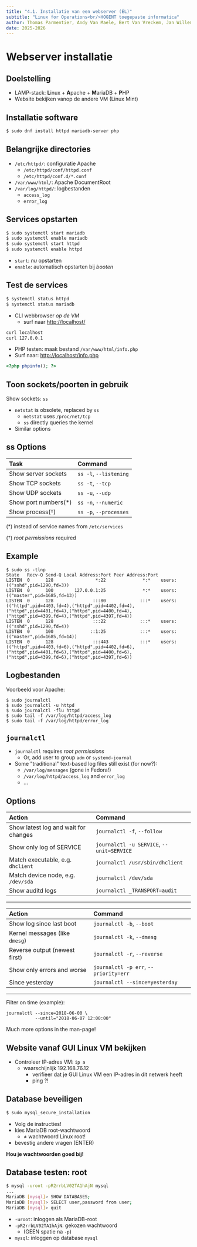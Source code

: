 ```yaml
---
title: "4.1. Installatie van een webserver (EL)"
subtitle: "Linux for Operations<br/>HOGENT toegepaste informatica"
author: Thomas Parmentier, Andy Van Maele, Bert Van Vreckem, Jan Willem
date: 2025-2026
---
```


# Webserver installatie

## Doelstelling

- LAMP-stack: **L**inux + **A**pache + **M**ariaDB + **P**HP
- Website bekijken vanop de andere VM (Linux Mint)

## Installatie software

```bash
$ sudo dnf install httpd mariadb-server php
```

## Belangrijke directories

- `/etc/httpd/`: configuratie Apache
    - `/etc/httpd/conf/httpd.conf`
    - `/etc/httpd/conf.d/*.conf`
- `/var/www/html/`: Apache DocumentRoot
- `/var/log/httpd/`: logbestanden
    - `access_log`
    - `error_log`

## Services opstarten

```bash
$ sudo systemctl start mariadb
$ sudo systemctl enable mariadb
$ sudo systemctl start httpd
$ sudo systemctl enable httpd
```

- `start`: *nu* opstarten
- `enable`: automatisch opstarten bij *booten*

## Test de services

```bash
$ systemctl status httpd
$ systemctl status mariadb
```

- CLI webbrowser *op de VM*
    - surf naar <http://localhost/>
```bash
curl localhost
curl 127.0.0.1
```

- PHP testen: maak bestand
  `/var/www/html/info.php`
- Surf naar: <http://localhost/info.php>

```php
<?php phpinfo(); ?>
```

## Toon sockets/poorten in gebruik

Show sockets: `ss`

- `netstat` is obsolete, replaced by `ss`
    - `netstat` uses `/proc/net/tcp`
    - `ss` directly queries the kernel
- Similar options

## ss Options

| Task                 | Command                |
| :---                 | :---                   |
| Show server sockets  | `ss -l`, `--listening` |
| Show TCP sockets     | `ss -t`, `--tcp`       |
| Show UDP sockets     | `ss -u`, `--udp`       |
| Show port numbers(*) | `ss -n`, `--numeric`   |
| Show process(†)      | `ss -p`, `--processes` |

(*) instead of service names from `/etc/services`

(†) *root permissions* required

## Example

```console
$ sudo ss -tlnp
State   Recv-Q Send-Q Local Address:Port Peer Address:Port
LISTEN  0      128                *:22              *:*    users:(("sshd",pid=1290,fd=3))
LISTEN  0      100        127.0.0.1:25              *:*    users:(("master",pid=1685,fd=13))
LISTEN  0      128               :::80             :::*    users:(("httpd",pid=4403,fd=4),("httpd",pid=4402,fd=4),("httpd",pid=4401,fd=4),("httpd",pid=4400,fd=4),("httpd",pid=4399,fd=4),("httpd",pid=4397,fd=4))
LISTEN  0      128               :::22             :::*    users:(("sshd",pid=1290,fd=4))
LISTEN  0      100              ::1:25             :::*    users:(("master",pid=1685,fd=14))
LISTEN  0      128               :::443            :::*    users:(("httpd",pid=4403,fd=6),("httpd",pid=4402,fd=6),("httpd",pid=4401,fd=6),("httpd",pid=4400,fd=6),("httpd",pid=4399,fd=6),("httpd",pid=4397,fd=6))
```

## Logbestanden

Voorbeeld voor Apache:

```console
$ sudo journalctl
$ sudo journalctl -u httpd
$ sudo journalctl -flu httpd
$ sudo tail -f /var/log/httpd/access_log
$ sudo tail -f /var/log/httpd/error_log
```

## `journalctl`

- `journalctl` requires *root permissions*
    - Or, add user to group `adm` or `systemd-journal`
- Some "traditional" text-based log files still exist (for now?):
    - `/var/log/messages` (gone in Fedora!)
    - `/var/log/httpd/access_log` and `error_log`
    - ...

## Options

| Action                               | Command                                   |
| :---                                 | :---                                      |
| Show latest log and wait for changes | `journalctl -f`, `--follow`               |
| Show only log of SERVICE             | `journalctl -u SERVICE`, `--unit=SERVICE` |
| Match executable, e.g. `dhclient`    | `journalctl /usr/sbin/dhclient`           |
| Match device node, e.g. `/dev/sda`   | `journalctl /dev/sda`                     |
| Show auditd logs                     | `journalctl _TRANSPORT=audit`             |

---

| Action                         | Command                               |
| :---                           | :---                                  |
| Show log since last boot       | `journalctl -b`, `--boot`             |
| Kernel messages (like `dmesg`) | `journalctl -k`, `--dmesg`            |
| Reverse output (newest first)  | `journalctl -r`, `--reverse`          |
| Show only errors and worse     | `journalctl -p err`, `--priority=err` |
| Since yesterday                | `journalctl --since=yesterday`        |

---

Filter on time (example):

```console
journalctl --since=2018-06-00 \
           --until="2018-06-07 12:00:00"
```

Much more options in the man-page!

## Website vanaf GUI Linux VM bekijken

- Controleer IP-adres VM: `ip a`
    - waarschijnlijk 192.168.76.12
		- verifieer dat je GUI Linux VM een IP-adres in dit netwerk heeft
		- ping ?!

## Database beveiligen

```bash
$ sudo mysql_secure_installation
```

- Volg de instructies!
- kies MariaDB root-wachtwoord
    - ≠ wachtwoord Linux root!
- bevestig andere vragen (ENTER)

**Hou je wachtwoorden goed bij!**

## Database testen: root

```bash
$ mysql -uroot -pR2rrbLV02TA1hAjN mysql
...
MariaDB [mysql]> SHOW DATABASES;
MariaDB [mysql]> SELECT user,password from user;
MariaDB [mysql]> quit
```

- `-uroot`: inloggen als MariaDB-root
- `-pR2rrbLV02TA1hAjN`: gekozen wachtwoord
    - (GEEN spatie na `-p`)
- `mysql`: inloggen op database `mysql`


